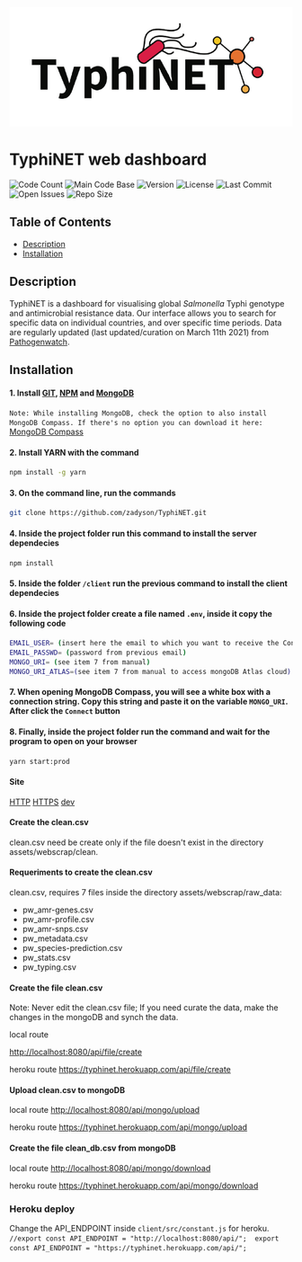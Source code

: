 ![TyphiNET_Logo](assets/img/logo-typhinet.png)

# TyphiNET web dashboard

![Code Count](https://img.shields.io/github/languages/count/zadyson/TyphiNET)
![Main Code Base](https://img.shields.io/github/languages/top/zadyson/TyphiNET)
![Version](https://img.shields.io/badge/version-1.0-red)
![License](https://img.shields.io/badge/license-GPLv3-blue) 
![Last Commit](https://img.shields.io/github/last-commit/zadyson/TyphiNET)
![Open Issues](https://img.shields.io/github/issues-raw/zadyson/TyphiNET)
![Repo Size](https://img.shields.io/github/repo-size/zadyson/TyphiNET)

## Table of Contents

* [Description](#Description)
* [Installation](#Installation)

## Description

TyphiNET is a dashboard for visualising global *Salmonella* Typhi genotype and antimicrobial resistance data.  Our interface allows you to search for specific data on individual countries, and over specific time periods.  Data are regularly updated (last updated/curation on March 11th 2021) from [Pathogenwatch](https://pathogen.watch/).

## Installation

#### 1. Install <a href="https://git-scm.com/">GIT</a>, <a href="https://www.npmjs.com/get-npm">NPM</a> and <a href="https://www.mongodb.com/try/download/community?tck=docs_server">MongoDB</a>

```Note: While installing MongoDB, check the option to also install MongoDB Compass. If there's no option you can download it here:``` <a href="https://www.mongodb.com/try/download/compass">MongoDB Compass</a>

#### 2. Install YARN with the command

```sh
npm install -g yarn
```

#### 3. On the command line, run the commands

```sh
git clone https://github.com/zadyson/TyphiNET.git
```

#### 4. Inside the project folder run this command to install the server dependecies

```sh
npm install
```

#### 5. Inside the folder ```/client``` run the previous command to install the client dependecies

#### 6. Inside the project folder create a file named ```.env```, inside it copy the following code

```sh
EMAIL_USER= (insert here the email to which you want to receive the Contact Us messages)
EMAIL_PASSWD= (password from previous email)
MONGO_URI= (see item 7 from manual)
MONGO_URI_ATLAS=(see item 7 from manual to access mongoDB Atlas cloud)
```

#### 7. When opening MongoDB Compass, you will see a white box with a connection string. Copy this string and paste it on the variable ```MONGO_URI```. After click the ```Connect``` button

#### 8. Finally, inside the project folder run the command and wait for the program to open on your browser

```sh
yarn start:prod
```

#### Site

[HTTP](http://typhinet.erc.monash.edu/)
[HTTPS](https://typhinet.erc.monash.edu/)
[dev](https://typhinet.herokuapp.com//)

#### Create the clean.csv

clean.csv need be create only if the file doesn't exist in the directory assets/webscrap/clean.

#### Requeriments to create the clean.csv

clean.csv, requires 7 files inside the directory assets/webscrap/raw_data:

* pw_amr-genes.csv
* pw_amr-profile.csv
* pw_amr-snps.csv
* pw_metadata.csv
* pw_species-prediction.csv
* pw_stats.csv
* pw_typing.csv

#### Create the file clean.csv 

Note: Never edit the clean.csv file; If you need curate the data, make the changes  in the mongoDB and synch the data.

local route

<http://localhost:8080/api/file/create>

heroku route
<https://typhinet.herokuapp.com/api/file/create>

#### Upload clean.csv to mongoDB

local route
<http://localhost:8080/api/mongo/upload>

heroku route
<https://typhinet.herokuapp.com/api/mongo/upload>

#### Create the file clean_db.csv from mongoDB

local route
<http://localhost:8080/api/mongo/download>

heroku route
<https://typhinet.herokuapp.com/api/mongo/download>

### Heroku deploy

Change the API_ENDPOINT inside ``client/src/constant.js`` for heroku.
``
//export const API_ENDPOINT = "http://localhost:8080/api/"; 
export const API_ENDPOINT = "https://typhinet.herokuapp.com/api/";
``